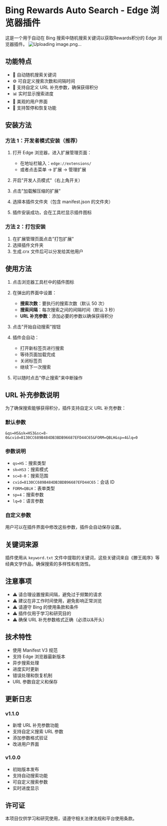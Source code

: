 # Bing Rewards Auto Search - Edge 浏览器插件

这是一个用于自动在 Bing 搜索中随机搜索关键词以获取Rewards积分的 Edge 浏览器插件。
![Uploading image.png…]()

## 功能特点

- 🎯 自动随机搜索关键词
- ⚙️ 可自定义搜索次数和间隔时间
- 🔗 支持自定义 URL 补充参数，确保获得积分
- 📊 实时显示搜索进度
- 🎨 美观的用户界面
- 🔄 支持暂停和恢复功能

## 安装方法

### 方法 1：开发者模式安装（推荐）

1. 打开 Edge 浏览器，进入扩展管理页面：

   - 在地址栏输入：`edge://extensions/`
   - 或者点击菜单 → 扩展 → 管理扩展

2. 开启"开发人员模式"（右上角开关）

3. 点击"加载解压缩的扩展"

4. 选择本插件文件夹（包含 manifest.json 的文件夹）

5. 插件安装成功，会在工具栏显示插件图标

### 方法 2：打包安装

1. 在扩展管理页面点击"打包扩展"
2. 选择插件文件夹
3. 生成.crx 文件后可以分发给其他用户

## 使用方法

1. 点击浏览器工具栏中的插件图标

2. 在弹出的界面中设置：

   - **搜索次数**：要执行的搜索次数（默认 50 次）
   - **搜索间隔**：每次搜索之间的间隔时间（默认 3 秒）
   - **URL 补充参数**：添加必要的参数以确保获得积分

3. 点击"开始自动搜索"按钮

4. 插件会自动：

   - 打开新标签页进行搜索
   - 等待页面加载完成
   - 关闭标签页
   - 继续下一次搜索

5. 可以随时点击"停止搜索"来中断操作

## URL 补充参数说明

为了确保搜索能够获得积分，插件支持自定义 URL 补充参数：

### 默认参数

```
&qs=HS&sk=HS3&sc=8-0&cvid=8130CC689B484DB3BDB96687EFD44C65&FORM=QBLH&sp=4&lq=0
```

### 参数说明

- `qs=HS`：搜索类型
- `sk=HS3`：搜索模式
- `sc=8-0`：搜索范围
- `cvid=8130CC689B484DB3BDB96687EFD44C65`：会话 ID
- `FORM=QBLH`：表单类型
- `sp=4`：搜索参数
- `lq=0`：语言参数

### 自定义参数

用户可以在插件界面中修改这些参数，插件会自动保存设置。

## 关键词来源

插件使用从 `keyword.txt` 文件中提取的关键词，这些关键词来自《滕王阁序》等经典文学作品，确保搜索的多样性和有效性。

## 注意事项

- ⚠️ 请合理设置搜索间隔，避免过于频繁的请求
- ⚠️ 建议在非工作时间使用，避免影响正常浏览
- ⚠️ 请遵守 Bing 的使用条款和条件
- ⚠️ 插件仅用于学习和研究目的
- ⚠️ 确保 URL 补充参数格式正确（必须以&开头）

## 技术特性

- 使用 Manifest V3 规范
- 支持 Edge 浏览器最新版本
- 异步搜索处理
- 进度实时更新
- 错误处理和恢复机制
- URL 参数自定义和保存

## 更新日志

### v1.1.0

- 新增 URL 补充参数功能
- 支持自定义搜索 URL 参数
- 添加参数格式验证
- 改进用户界面

### v1.0.0

- 初始版本发布
- 支持自动搜索功能
- 可自定义搜索参数
- 实时进度显示

## 许可证

本项目仅供学习和研究使用，请遵守相关法律法规和平台使用条款。
